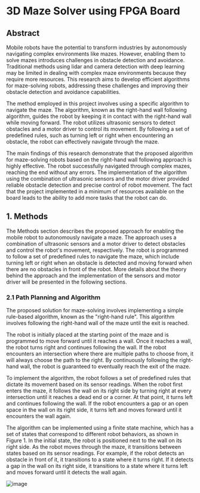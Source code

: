 # 3D Maze Solver using FPGA Board

## Abstract
Mobile robots have the potential to transform industries by autonomously navigating complex environments like mazes. However, enabling them to solve mazes introduces challenges in obstacle detection and avoidance. Traditional methods using lidar and camera detection with deep learning may be limited in dealing with complex maze environments because they require more resources. This research aims to develop efficient algorithms for maze-solving robots, addressing these challenges and improving their obstacle detection and avoidance capabilities.

The method employed in this project involves using a specific algorithm to navigate the maze. The algorithm, known as the right-hand wall following algorithm, guides the robot by keeping it in contact with the right-hand wall while moving forward. The robot utilizes ultrasonic sensors to detect obstacles and a motor driver to control its movement. By following a set of predefined rules, such as turning left or right when encountering an obstacle, the robot can effectively navigate through the maze.

The main findings of this research demonstrate that the proposed algorithm for maze-solving robots based on the right-hand wall following approach is highly effective. The robot successfully navigated through complex mazes, reaching the end without any errors. The implementation of the algorithm using the combination of ultrasonic sensors and the motor driver provided reliable obstacle detection and precise control of robot movement. The fact that the project implemented in a minimum of resources available on the board leads to the ability to add more tasks that the robot can do.

## 1. Methods
The Methods section describes the proposed approach for enabling the mobile robot to autonomously navigate a maze. The approach uses a combination of ultrasonic sensors and a motor driver to detect obstacles and control the robot's movement, respectively. The robot is programmed to follow a set of predefined rules to navigate the maze, which include turning left or right when an obstacle is detected and moving forward when there are no obstacles in front of the robot. More details about the theory behind the approach and the implementation of the sensors and motor driver will be presented in the following sections.

### 2.1 Path Planning and Algorithm
The proposed solution for maze-solving involves implementing a simple rule-based algorithm, known as the "right-hand rule". This algorithm involves following the right-hand wall of the maze until the exit is reached.

The robot is initially placed at the starting point of the maze and is programmed to move forward until it reaches a wall. Once it reaches a wall, the robot turns right and continues following the wall. If the robot encounters an intersection where there are multiple paths to choose from, it will always choose the path to the right. By continuously following the right-hand wall, the robot is guaranteed to eventually reach the exit of the maze.

To implement the algorithm, the robot follows a set of predefined rules that dictate its movement based on its sensor readings. When the robot first enters the maze, it follows the wall on its right side by turning right at every intersection until it reaches a dead end or a corner. At that point, it turns left and continues following the wall. If the robot encounters a gap or an open space in the wall on its right side, it turns left and moves forward until it encounters the wall again.

The algorithm can be implemented using a finite state machine, which has a set of states that correspond to different robot behaviors, as shown in Figure 1. In the initial state, the robot is positioned next to the wall on its right side. As the robot moves through the maze, it transitions between states based on its sensor readings. For example, if the robot detects an obstacle in front of it, it transitions to a state where it turns right. If it detects a gap in the wall on its right side, it transitions to a state where it turns left and moves forward until it detects the wall again.

![image](https://github.com/alihayder55/FPGA-Robot/assets/156635408/2425a405-3d40-4881-8576-396dd2d8a79c)

